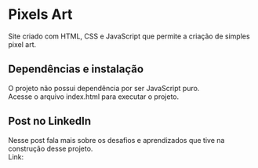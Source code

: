 # Pixels Art
Site criado com HTML, CSS e JavaScript que permite a criação de simples pixel art.

## Dependências e instalação
O projeto não possui dependência por ser JavaScript puro. <br>
Acesse o arquivo index.html para executar o projeto.

## Post no LinkedIn
Nesse post fala mais sobre os desafios e aprendizados que tive na construção desse projeto. <br>
Link: 
